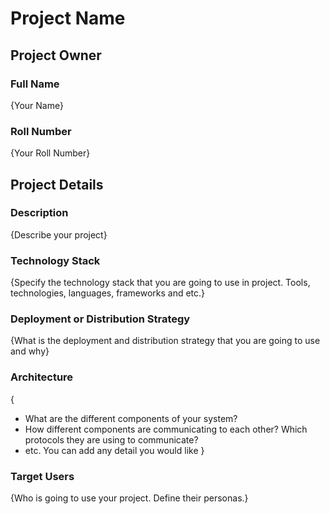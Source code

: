 # Project Name

## Project Owner
### Full Name
{Your Name}

### Roll Number
{Your Roll Number}

## Project Details
### Description
  {Describe your project}

### Technology Stack
  {Specify the technology stack that you are going to use in project. Tools, technologies, languages, frameworks and etc.}

### Deployment or Distribution Strategy
  {What is the deployment and distribution strategy that you are going to use and why}

### Architecture
 {
  - What are the different components of your system?
  - How different components are communicating to each other? Which protocols they are using to communicate?
  - etc. You can add any detail you would like
 }

### Target Users
 {Who is going to use your project. Define their personas.}
